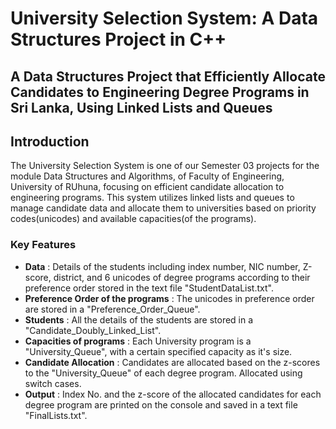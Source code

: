 # University Selection System: A Data Structures Project in C++

## A Data Structures Project that Efficiently Allocate Candidates to Engineering Degree Programs in Sri Lanka, Using Linked Lists and Queues

## Introduction

The University Selection System is one of our Semester 03 projects for the module Data Structures and Algorithms, of Faculty of Engineering, University of RUhuna, focusing on efficient candidate allocation to engineering programs. This system utilizes linked lists and queues to manage candidate data and allocate them to universities based on priority codes(unicodes) and available capacities(of the programs).

### Key Features

- **Data** : Details of the students including index number, NIC number, Z-score, district, and 6 unicodes of degree programs according to their preference order stored in the text file "StudentDataList.txt".
- **Preference Order of the programs** :  The unicodes in preference order are stored in a "Preference_Order_Queue".
- **Students** : All the details of the students are stored in a "Candidate_Doubly_Linked_List".
- **Capacities of programs** : Each University program is a "University_Queue", with a certain specified capacity as it's size.
- **Candidate Allocation** : Candidates are allocated based on the z-scores to the "University_Queue" of each degree program. Allocated using switch cases.
- **Output** : Index No. and the z-score of the allocated candidates for each degree program are printed on the console and saved in a text file "FinalLists.txt".
